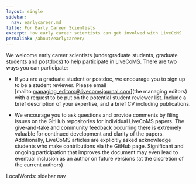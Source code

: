 ```yaml
---
layout: single
sidebar:
  nav: earlycareer.md
title: For Early Career Scientists 
excerpt: How early career scientists can get involved with LiveCoMS
permalink: /about/earlycareer/
---
```


We welcome early career scientists (undergraduate students, graduate
students and postdocs) to help participate in LiveCoMS.  There are two
ways you can participate:

* If you are a graduate student or postdoc, we encourage you to sign
  up to be a student reviewer. Please email
  [mailto:managing_editors@livecomsjournal.com](the managing editors)
  with a request to be put on the potential student reviewer
  list. Include a brief description of your expertise, and a brief CV
  including publications.

* We encourage you to ask questions and provide comments by filing
  issues on the GitHub repositories for individual LiveCoMS
  papers. The give-and-take and community feedback occurring there is
  extremely valuable for continued development and clarity of the
  papers. Additionally, LiveCoMS articles are explicitly asked
  acknowledge students who make contributions via the GitHub
  page. Significant and ongoing participation that improves the
  document may even lead to eventual inclusion as an author on future
  versions (at the discretion of the current authors)

 LocalWords:  sidebar nav
